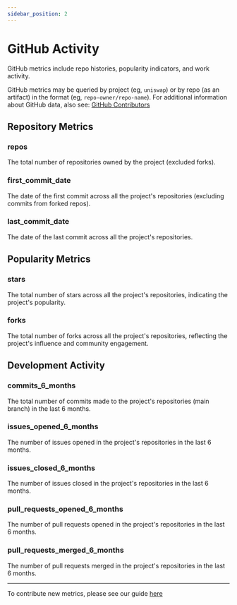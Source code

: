```yaml
---
sidebar_position: 2
---
```


# GitHub Activity

GitHub metrics include repo histories, popularity indicators, and work activity.

GitHub metrics may be queried by project (eg, `uniswap`) or by repo (as an artifact) in the format (eg, `repo-owner/repo-name`). For additional information about GitHub data, also see: [GitHub Contributors](./github_contributors)

## Repository Metrics

### repos

The total number of repositories owned by the project (excluded forks).

### first_commit_date

The date of the first commit across all the project's repositories (excluding commits from forked repos).

### last_commit_date

The date of the last commit across all the project's repositories.

## Popularity Metrics

### stars

The total number of stars across all the project's repositories, indicating the project's popularity.

### forks

The total number of forks across all the project's repositories, reflecting the project's influence and community engagement.

## Development Activity

### commits_6_months

The total number of commits made to the project's repositories (main branch) in the last 6 months.

### issues_opened_6_months

The number of issues opened in the project's repositories in the last 6 months.

### issues_closed_6_months

The number of issues closed in the project's repositories in the last 6 months.

### pull_requests_opened_6_months

The number of pull requests opened in the project's repositories in the last 6 months.

### pull_requests_merged_6_months

The number of pull requests merged in the project's repositories in the last 6 months.

---

To contribute new metrics, please see our guide [here](../../../contribute/impact-models)
